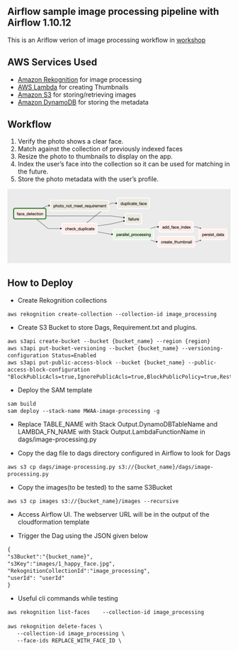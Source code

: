 ## Airflow sample image processing pipeline with Airflow 1.10.12

This is an Ariflow verion of image processing workflow in [workshop](https://image-processing.serverlessworkshops.io/)

## AWS Services Used

- [Amazon Rekognition](https://aws.amazon.com/rekognition/) for image processing
- [AWS Lambda](https://aws.amazon.com/lambda/) for creating Thumbnails
- [Amazon S3](https://aws.amazon.com/s3/)  for storing/retrieving images
- [Amazon DynamoDB](https://aws.amazon.com/dynamodb/) for storing the metadata

## Workflow
1. Verify the photo shows a clear face.
2. Match against the collection of previously indexed faces
3. Resize the photo to thumbnails to display on the app.
4. Index the user’s face into the collection so it can be used for matching in the future.
5. Store the photo metadata with the user’s profile.

<p align="center">
  <img src="graphview.png" alt="Graphical representation"/>
</p>

## How to Deploy

- Create Rekognition collections
``` 
aws rekognition create-collection --collection-id image_processing
```
- Create S3 Bucket to store Dags, Requirement.txt and plugins. 
```
aws s3api create-bucket --bucket {bucket_name} --region {region}
aws s3api put-bucket-versioning --bucket {bucket_name} --versioning-configuration Status=Enabled
aws s3api put-public-access-block --bucket {bucket_name} --public-access-block-configuration "BlockPublicAcls=true,IgnorePublicAcls=true,BlockPublicPolicy=true,RestrictPublicBuckets=true"

```
- Deploy the SAM template
```
sam build
sam deploy --stack-name MWAA-image-processing -g

```
- Replace TABLE_NAME with Stack Output.DynamoDBTableName and LAMBDA_FN_NAME with Stack Output.LambdaFunctionName in dags/image-processing.py

- Copy the dag file to dags directory configured in Airflow to look for Dags
```
aws s3 cp dags/image-processing.py s3://{bucket_name}/dags/image-processing.py

```
- Copy the images(to be tested) to the same S3Bucket
```
aws s3 cp images s3://{bucket_name}/images --recursive

```

- Access Airflow UI. The webserver URL will be in the output of the cloudformation template

- Trigger the Dag using the JSON given below

```
{
"s3Bucket":"{bucket_name}",
"s3Key":"images/1_happy_face.jpg",
"RekognitionCollectionId":"image_processing",
"userId": "userId"
}
```

- Useful cli commands while testing
```
aws rekognition list-faces    --collection-id image_processing

aws rekognition delete-faces \
   --collection-id image_processing \
   --face-ids REPLACE_WITH_FACE_ID \
```

<!-- aws s3 cp requirement.txt s3://{bucket_name}/requirement.txt -->


